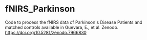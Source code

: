 # fNIRS_Parkinson
Code to process the fNIRS data of Parkinson's Disease Patients and matched controls available in Guevara, E., et al. Zenodo. https://doi.org/10.5281/zenodo.7966830
